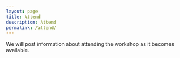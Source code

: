 ---layout: pagetitle: Attenddescription: Attendpermalink: /attend/---We will post information about attending the workshop as it becomes available.